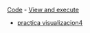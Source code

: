 [Code](https://github.com/nicolasserrano/practicaDatos) - [View and execute](https://nicolasserrano.github.io/practicaDatos)


- [practica visualizacion4](practicas/visualizacion4)



